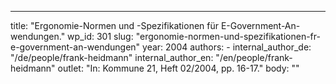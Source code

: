 ---
  title: "Ergonomie-Normen und -Spezifikationen für E-Government-An-wendungen."
  wp_id: 301
  slug: "ergonomie-normen-und-spezifikationen-fr-e-government-an-wendungen"
  year: 2004
  authors: 
    - 
      internal_author_de: "/de/people/frank-heidmann"
      internal_author_en: "/en/people/frank-heidmann"
  outlet: "In: Kommune 21, Heft 02/2004, pp. 16-17."
  body: ""

